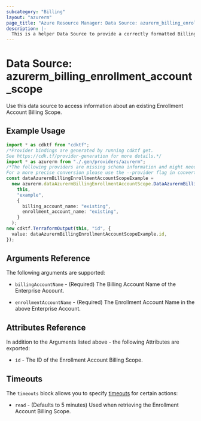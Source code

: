 ```yaml
---
subcategory: "Billing"
layout: "azurerm"
page_title: "Azure Resource Manager: Data Source: azurerm_billing_enrollment_account_scope"
description: |-
  This is a helper Data Source to provide a correctly formatted Billing Scope ID for an Enterprise Account Enrollment.
---
```


# Data Source: azurerm\_billing\_enrollment\_account\_scope

Use this data source to access information about an existing Enrollment Account Billing Scope.

## Example Usage

```typescript
import * as cdktf from "cdktf";
/*Provider bindings are generated by running cdktf get.
See https://cdk.tf/provider-generation for more details.*/
import * as azurerm from "./.gen/providers/azurerm";
/*The following providers are missing schema information and might need manual adjustments to synthesize correctly: azurerm.
For a more precise conversion please use the --provider flag in convert.*/
const dataAzurermBillingEnrollmentAccountScopeExample =
  new azurerm.dataAzurermBillingEnrollmentAccountScope.DataAzurermBillingEnrollmentAccountScope(
    this,
    "example",
    {
      billing_account_name: "existing",
      enrollment_account_name: "existing",
    }
  );
new cdktf.TerraformOutput(this, "id", {
  value: dataAzurermBillingEnrollmentAccountScopeExample.id,
});

```

## Arguments Reference

The following arguments are supported:

*   `billingAccountName` - (Required) The Billing Account Name of the Enterprise Account.

*   `enrollmentAccountName` - (Required) The Enrollment Account Name in the above Enterprise Account.

## Attributes Reference

In addition to the Arguments listed above - the following Attributes are exported:

* `id` - The ID of the Enrollment Account Billing Scope.

## Timeouts

The `timeouts` block allows you to specify [timeouts](https://www.terraform.io/language/resources/syntax#operation-timeouts) for certain actions:

* `read` - (Defaults to 5 minutes) Used when retrieving the Enrollment Account Billing Scope.
